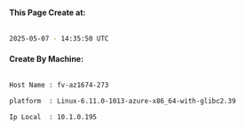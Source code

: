 
   
#### This Page Create at:

```bash

2025-05-07 - 14:35:50 UTC

```

#### Create By Machine:

```bash

Host Name : fv-az1674-273

platform  : Linux-6.11.0-1013-azure-x86_64-with-glibc2.39

Ip Local  : 10.1.0.195

```

